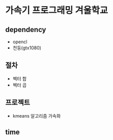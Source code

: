 # 가속기 프로그래밍 겨울학교

## dependency
- opencl
- 천둥(gtx1080)

## 절차
- 벡터 합
- 벡터 곱

## 프로젝트
- kmeans 알고리즘 가속화

## time
